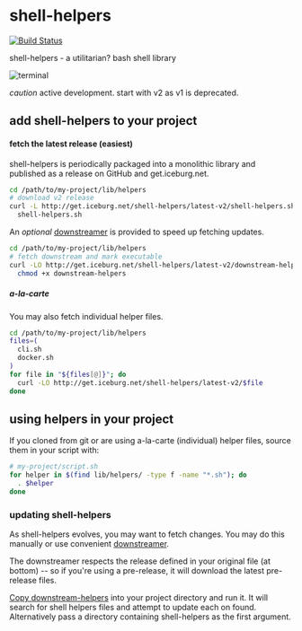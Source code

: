 # shell-helpers
[![Build Status](https://travis-ci.org/briceburg/shell-helpers.svg?branch=master)](https://travis-ci.org/briceburg/shell-helpers)

shell-helpers - a utilitarian? bash shell library

![terminal](http://icons.iconarchive.com/icons/froyoshark/enkel/128/Terminal-icon.png)

*caution* active development. start with v2 as v1 is deprecated.

## add shell-helpers to your project

#### fetch the latest release (easiest)

shell-helpers is periodically packaged into a monolithic library and published
as a release on GitHub and get.iceburg.net.

```sh
cd /path/to/my-project/lib/helpers
# download v2 release
curl -L http://get.iceburg.net/shell-helpers/latest-v2/shell-helpers.sh > \
  shell-helpers.sh
```

An _optional_ [downstreamer](#updating-shell-helpers) is provided to speed up
fetching updates.

```sh
cd /path/to/my-project/lib/helpers
# fetch downstream and mark executable
curl -LO http://get.iceburg.net/shell-helpers/latest-v2/downstream-helpers && \
  chmod +x downstream-helpers
```

##### a-la-carte

You may also fetch individual helper files.

```sh
cd /path/to/my-project/lib/helpers
files=(
  cli.sh
  docker.sh
)
for file in "${files[@]}"; do
  curl -LO http://get.iceburg.net/shell-helpers/latest-v2/$file
done
```

## using helpers in your project

If you cloned from git or are using a-la-carte (individual) helper files,
source them in your script with:

```sh
# my-project/script.sh
for helper in $(find lib/helpers/ -type f -name "*.sh"); do
  . $helper
done
```

### updating shell-helpers

As shell-helpers evolves, you may want to fetch changes. You may do this manually or use convenient [downstreamer](bin/downstream-helpers).

The downstreamer respects the release defined in your original file (at bottom) -- so if you're using a pre-release, it will download the latest pre-release files.

[Copy downstream-helpers](#fetch-the-latest-release-preferred) into your project directory and run it. It will search for shell helpers files and attempt to update each on found. Alternatively pass a directory containing shell-helpers as the first argument.
